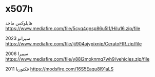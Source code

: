 # x507h

هايلوكس ماجد
https://www.mediafire.com/file/5cyq4gnsp86u5l1/Hilu16.zip/file

سيراتو 2023
https://www.mediafire.com/file/ijj904ajypixnip/CeratoFIR.zip/file

سييرا 2006
https://www.mediafire.com/file/y88l2moknmq7wh9/vehicles.zip/file

فكتوريا 2011
https://modsfire.com/16S5Eaqu8l91aLS
